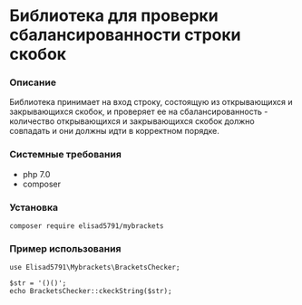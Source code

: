 # Библиотека для проверки сбалансированности строки скобок
 
### Описание

Библиотека принимает на вход строку, состоящую из открывающихся и закрывающихся скобок, и проверяет ее на сбалансированность - количество открывающихся и закрывающихся скобок должно совпадать и они должны идти  в корректном порядке.

### Системные требования

- php 7.0
- composer

### Установка

    composer require elisad5791/mybrackets

### Пример использования

    use Elisad5791\Mybrackets\BracketsChecker;

    $str = '()()';
    echo BracketsChecker::ckeckString($str);
